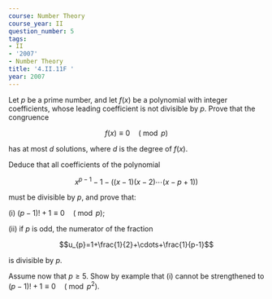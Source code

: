 ```yaml
---
course: Number Theory
course_year: II
question_number: 5
tags:
- II
- '2007'
- Number Theory
title: '4.II.11F '
year: 2007
---
```



Let $p$ be a prime number, and let $f(x)$ be a polynomial with integer coefficients, whose leading coefficient is not divisible by $p$. Prove that the congruence

$$f(x) \equiv 0 \quad(\bmod p)$$

has at most $d$ solutions, where $d$ is the degree of $f(x)$.

Deduce that all coefficients of the polynomial

$$x^{p-1}-1-((x-1)(x-2) \cdots(x-p+1))$$

must be divisible by $p$, and prove that:

(i) $(p-1) !+1 \equiv 0 \quad(\bmod p)$;

(ii) if $p$ is odd, the numerator of the fraction

$$u_{p}=1+\frac{1}{2}+\cdots+\frac{1}{p-1}$$

is divisible by $p$.

Assume now that $p \geqslant 5$. Show by example that (i) cannot be strengthened to $(p-1) !+1 \equiv 0 \quad\left(\bmod p^{2}\right)$.